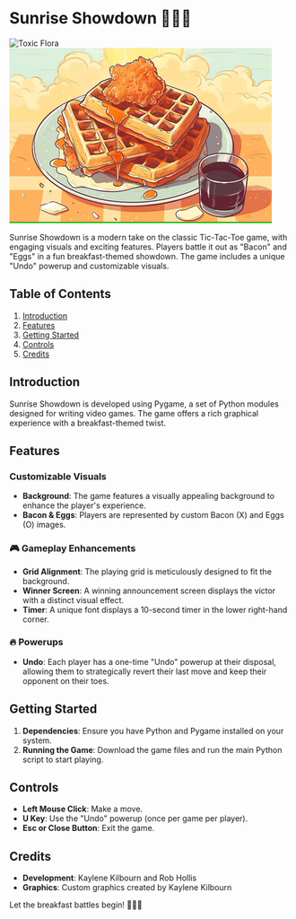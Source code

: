 # Sunrise Showdown 🌅🥓🍳

![Toxic Flora](/img/README-Image.jpg)
![Sunrise Showdown](background.png)

Sunrise Showdown is a modern take on the classic Tic-Tac-Toe game, with engaging visuals and exciting features. Players battle it out as "Bacon" and "Eggs" in a fun breakfast-themed showdown. The game includes a unique "Undo" powerup and customizable visuals.

## Table of Contents

1. [Introduction](#introduction)
2. [Features](#features)
3. [Getting Started](#getting-started)
4. [Controls](#controls)
5. [Credits](#credits)

## Introduction

Sunrise Showdown is developed using Pygame, a set of Python modules designed for writing video games. The game offers a rich graphical experience with a breakfast-themed twist.

## Features

### Customizable Visuals
- **Background**: The game features a visually appealing background to enhance the player's experience.
- **Bacon & Eggs**: Players are represented by custom Bacon (X) and Eggs (O) images.

### 🎮 Gameplay Enhancements
- **Grid Alignment**: The playing grid is meticulously designed to fit the background.
- **Winner Screen**: A winning announcement screen displays the victor with a distinct visual effect.
- **Timer**: A unique font displays a 10-second timer in the lower right-hand corner.

### 🔥 Powerups
- **Undo**: Each player has a one-time "Undo" powerup at their disposal, allowing them to strategically revert their last move and keep their opponent on their toes.

## Getting Started

1. **Dependencies**: Ensure you have Python and Pygame installed on your system.
2. **Running the Game**: Download the game files and run the main Python script to start playing.

## Controls

- **Left Mouse Click**: Make a move.
- **U Key**: Use the "Undo" powerup (once per game per player).
- **Esc or Close Button**: Exit the game.

## Credits

- **Development**: Kaylene Kilbourn and Rob Hollis
- **Graphics**: Custom graphics created by Kaylene Kilbourn

Let the breakfast battles begin! 🌅🥓🍳